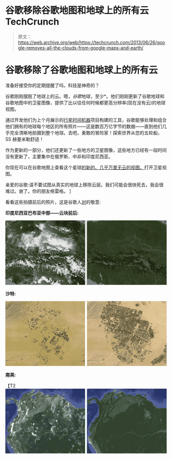 # 谷歌移除谷歌地图和地球上的所有云 TechCrunch

> 原文：<https://web.archive.org/web/https://techcrunch.com/2013/06/26/google-removes-all-the-clouds-from-google-maps-and-earth/>

# 谷歌移除了谷歌地图和地球上的所有云

准备好接受你的定期提醒了吗，科技是神奇的？

谷歌刚刚摆脱了地球上的云。嗯，*谷歌*地球，至少*。他们刚刚更新了谷歌地球和谷歌地图中的卫星图像，提供了比以往任何时候都更高分辨率(现在没有云)的地球视图。

通过开发他们为上个月展示的[行星时间机器](https://web.archive.org/web/20221226051926/http://googleresearch.blogspot.com/2013/06/building-visual-planetary-time-machine.html)项目构建的工具，谷歌能够处理和组合他们拥有的地球每个地区的所有照片——这是数百万亿字节的数据——直到他们几乎完全清晰地拍摄到整个地球。去吧，勇敢的冒险家！探索世界从您的五轮船，SS 赫曼米勒舒适！

作为更新的一部分，他们还更新了一些地方的卫星图像，这些地方已经有一段时间没有更新了，主要集中在俄罗斯、中非和印度尼西亚。

你现在可以在谷歌地图上查看这个星球[的新的、几乎万里无云的视图。](https://web.archive.org/web/20221226051926/https://maps.google.com/)打开卫星视图。

亲爱的谷歌:请不要试图从真实的地球上移除云层。我们可能会很快死去，我会很难过。谢了。你的朋友格雷格。 ]

看看这些拍摄前后的照片，这是谷歌人[对](https://web.archive.org/web/20221226051926/http://google-latlong.blogspot.com/2013/06/only-clear-skies-on-google-maps-and.html)的敬意:

**印度尼西亚巴布亚中部——云块前后:**

[![central papua](img/c8e5cc9999ca097d0d734ea0510d15e6.png)](https://web.archive.org/web/20221226051926/https://techcrunch.com/2013/06/26/google-removes-all-the-clouds-from-google-maps-and-earth/central-papua/)

**沙特:**

[![Saudi arabia](img/ec8623bae77bfff0a1c305f5fad08b96.png)](https://web.archive.org/web/20221226051926/https://techcrunch.com/2013/06/26/google-removes-all-the-clouds-from-google-maps-and-earth/saudi-arabia/)

**南美:**

【T2![south_america](img/cca1a7431a76002eac472acd4686973a.png)